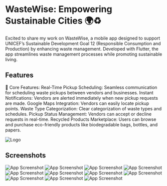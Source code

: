 
# WasteWise: Empowering Sustainable Cities 🌍♻️

Excited to share my work on WasteWise, a mobile app designed to support UNICEF’s Sustainable Development Goal 12 (Responsible Consumption and Production) by enhancing waste management. Developed with Flutter, the app streamlines waste management processes while promoting sustainable living.

## Features

📌 Core Features:
Real-Time Pickup Scheduling: Seamless communication for scheduling waste pickups between vendors and businesses.
Instant Notifications: Vendors are alerted immediately when new pickup requests are made.
Google Maps Integration: Vendors can easily locate pickup points.
Waste Type Categorization: Clear categorization of waste types and schedules.
Pickup Status Management: Vendors can accept or decline requests in real-time.
Recycled Products Marketplace: Users can browse and purchase eco-friendly products like biodegradable bags, bottles, and papers.

![Logo](assets/images/waste-wise-high-resolution-logo-transparent.png)

## Screenshots

![App Screenshot](screenshots/Screenshot_1732945039.png)
![App Screenshot](screenshots/Screenshot_1732947266.png)
![App Screenshot](screenshots/Screenshot_1732944286.png)
![App Screenshot](screenshots/Screenshot_1732943245.png)
![App Screenshot](screenshots/Screenshot_1732943280.png)
![App Screenshot](screenshots/Screenshot_1732943252.png)
![App Screenshot](screenshots/Screenshot_1732943293.png)
![App Screenshot](screenshots/Screenshot_1732943263.png)
![App Screenshot](screenshots/Screenshot_1732944286.png)
![App Screenshot](screenshots/Screenshot_1732943321.png)
![App Screenshot](screenshots/Screenshot_1732943345.png)

